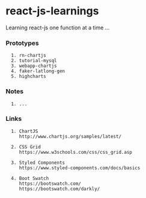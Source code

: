 # react-js-learnings
Learning react-js one function at a time ...


### Prototypes

      1. rn-chartjs
      2. tutorial-mysql
      3. webapp-chartjs
      4. faker-latlong-gen
      5. highcharts

### Notes
      
      1. ...
              

### Links

      1. ChartJS
         http://www.chartjs.org/samples/latest/

      2. CSS Grid
         https://www.w3schools.com/css/css_grid.asp

      3. Styled Components
         https://www.styled-components.com/docs/basics
         
      4. Boot Swatch
         https://bootswatch.com/
         https://bootswatch.com/darkly/
         
